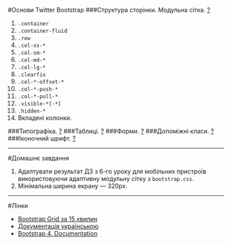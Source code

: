 #Основи Twitter Bootstrap
###Структура сторінки. Модульна сітка. [?](http://getbootstrap.com/css/#grid)
1. `.container`
1. `.container-fluid`
1. `.row`
1. `.col-xs-*`
1. `.col-sm-*`
1. `.col-md-*`
1. `.col-lg-*`
1. `.clearfix`
1. `.col-*-offset-*`
1. `.col-*-push-*`
1. `.col-*-pull-*`
1. `.visible-*[-*]`
1. `.hidden-*`
1. Вкладені колонки.

###Типографіка. [?](http://getbootstrap.com/css/#type)
###Таблиці. [?](http://getbootstrap.com/css/#tables)
###Форми. [?](http://getbootstrap.com/css/#forms)
###Допоміжні класи. [?](http://getbootstrap.com/css/#helper-classes)
###Іконочний шрифт. [?](http://getbootstrap.com/components/#glyphicons)

---
#Домашнє завдання
1. Адаптувати результат ДЗ з 6-го уроку для мобільних пристроїв використовуючи адаптивну модульну сітку з `bootstrap.css`.
1. Мінімальна ширина екрану — 320px.

---
#Лінки
- [Bootstrap Grid за 15 хвилин](http://codeguida.com/post/543/)
- [Документація українською](http://twbs.docs.org.ua)
- [Bootstrap 4. Documentation](http://v4-alpha.getbootstrap.com/getting-started/introduction/)
